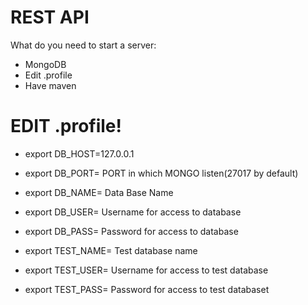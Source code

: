 # REST API

What do you need to start a server:
  - MongoDB
  - Edit .profile
  - Have maven

# EDIT .profile!

- export DB_HOST=127.0.0.1
- export DB_PORT= PORT in which MONGO listen(27017 by default)
- export DB_NAME= Data Base Name
- export DB_USER= Username for access to database
- export DB_PASS= Password for access to database

- export TEST_NAME= Test database name
- export TEST_USER= Username for access to test database
- export TEST_PASS= Password for access to test databaset



